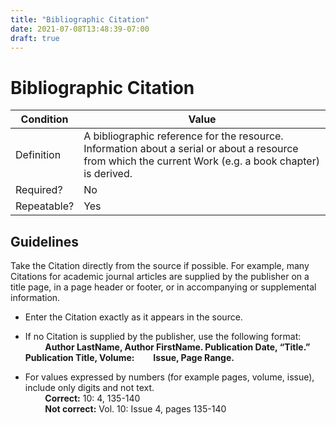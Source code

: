 ```yaml
---
title: "Bibliographic Citation"
date: 2021-07-08T13:48:39-07:00
draft: true
---
```


# Bibliographic Citation

| Condition  | Value |
|-------------|---------------------------|
| Definition  | A bibliographic reference for the resource. Information about a serial or about a resource from which the current Work (e.g. a book chapter) is derived. |
| Required?   | No                        |
| Repeatable? | Yes                        |

## Guidelines

Take the Citation directly from the source if possible. For example, many Citations for academic journal articles are supplied by the publisher on a title page, in a page header or footer, or in accompanying or supplemental information.

- Enter the Citation exactly as it appears in the source.

- If no Citation is supplied by the publisher, use the following format: \
&nbsp;&nbsp;&nbsp;&nbsp;&nbsp;&nbsp;&nbsp;&nbsp;**Author LastName, Author FirstName. Publication Date, “Title.” Publication
Title, Volume: &nbsp;&nbsp;&nbsp;&nbsp;&nbsp;&nbsp;&nbsp;&nbsp;Issue, Page Range.**

-  For values expressed by numbers (for example pages, volume, issue), include only digits and not text. \
&nbsp;&nbsp;&nbsp;&nbsp;&nbsp;&nbsp;&nbsp;&nbsp;**Correct:** 10: 4, 135-140 \
&nbsp;&nbsp;&nbsp;&nbsp;&nbsp;&nbsp;&nbsp;&nbsp;**Not correct:** Vol. 10: Issue 4, pages 135-140
